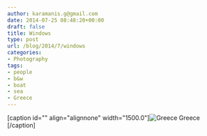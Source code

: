 ```yaml
---
author: karamanis.g@gmail.com
date: 2014-07-25 08:48:20+00:00
draft: false
title: Windows
type: post
url: /blog/2014/7/windows
categories:
- Photography
tags:
- people
- b&w
- boat
- sea
- Greece
---
```


[caption id="" align="alignnone" width="1500.0"]![ Greece ](https://images.squarespace-cdn.com/content/v1/4f3f61bae4b063b909445965/1406277966054-RI843Q6IPC197W65ZUJC/ke17ZwdGBToddI8pDm48kGRKL4JIl0FV9_gnSO4xknsUqsxRUqqbr1mOJYKfIPR7LoDQ9mXPOjoJoqy81S2I8N_N4V1vUb5AoIIIbLZhVYy7Mythp_T-mtop-vrsUOmeInPi9iDjx9w8K4ZfjXt2dr_4a0Jznzw0OCRTJVMM15xP37X5RQsGYt-cipN4dBgkpC969RuPXvt2ZwyzUXQf7Q/image-asset.jpeg?format=original)
 Greece [/caption]
